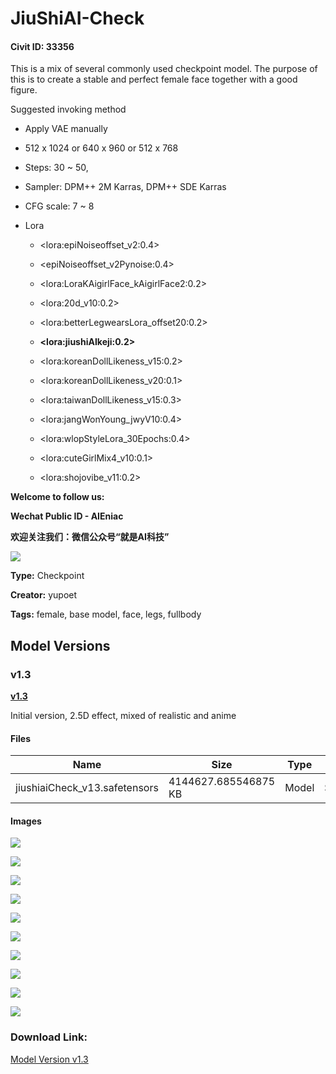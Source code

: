 # JiuShiAI-Check

#### Civit ID: 33356

<p>This is a mix of several commonly used checkpoint model. The purpose of this is to create a stable and perfect female face together with a good figure.</p><p></p><p>Suggested invoking method</p><ul><li><p>Apply VAE manually</p></li><li><p>512 x 1024 or 640 x 960 or 512 x 768</p></li><li><p>Steps: 30 ~ 50,</p></li><li><p>Sampler: DPM++ 2M Karras, DPM++ SDE Karras</p></li><li><p>CFG scale: 7 ~ 8</p></li><li><p>Lora</p><ul><li><p>&lt;lora:epiNoiseoffset_v2:0.4&gt;</p></li><li><p>&lt;epiNoiseoffset_v2Pynoise:0.4&gt;</p></li><li><p>&lt;lora:LoraKAigirlFace_kAigirlFace2:0.2&gt;</p></li><li><p>&lt;lora:20d_v10:0.2&gt;</p></li><li><p>&lt;lora:betterLegwearsLora_offset20:0.2&gt;</p></li><li><p><strong>&lt;lora:jiushiAIkeji:0.2&gt;</strong></p></li><li><p>&lt;lora:koreanDollLikeness_v15:0.2&gt;</p></li><li><p>&lt;lora:koreanDollLikeness_v20:0.1&gt;</p></li><li><p>&lt;lora:taiwanDollLikeness_v15:0.3&gt;</p></li><li><p>&lt;lora:jangWonYoung_jwyV10:0.4&gt;</p></li><li><p>&lt;lora:wlopStyleLora_30Epochs:0.4&gt;</p></li><li><p>&lt;lora:cuteGirlMix4_v10:0.1&gt;</p></li><li><p>&lt;lora:shojovibe_v11:0.2&gt;</p></li></ul></li></ul><p></p><p><strong>Welcome to follow us: </strong></p><p><strong>Wechat Public ID - AIEniac</strong></p><p><strong>欢迎关注我们：微信公众号“就是AI科技”</strong></p><img src="https://imagecache.civitai.com/xG1nkqKTMzGDvpLrqFT7WA/e01e2e6a-35c7-4836-1274-d3dda2adcb00/width=525/e01e2e6a-35c7-4836-1274-d3dda2adcb00.jpeg" />

**Type:** Checkpoint

**Creator:** yupoet

**Tags:** female, base model, face, legs, fullbody

## Model Versions

### v1.3

<p><strong><u>v1.3</u></strong></p><p>Initial version, 2.5D effect, mixed of realistic and anime</p>

#### Files

| Name | Size | Type | Format | Download Url | AutoV1 | AutoV2 | SHA256 | CRC32 | BLAKE3 |
| --- | --- | --- | --- | --- | --- | --- | --- | --- | --- |
| jiushiaiCheck_v13.safetensors | 4144627.685546875 KB | Model | SafeTensor | https://civitai.com/api/download/models/39686 | 8669A2CE | 7972AB477E | 7972AB477ED4EDC37A8C5D61C8EB14F40E75D48B9807B56D0AC67766F6DCF97E | 3AD2E688 | 1ADE978F595862111C38FD4293E669EFC43F37B90CC320CDBD453DAB57CD9CC9 |

#### Images

<p><img src="https://image.civitai.com/xG1nkqKTMzGDvpLrqFT7WA/e265f5ff-7fc6-4b60-3571-494aeb580700/width=450/439595.jpeg" /></p>

<p><img src="https://image.civitai.com/xG1nkqKTMzGDvpLrqFT7WA/8b6efa5a-c682-4969-f0cb-91c00a294a00/width=450/439596.jpeg" /></p>

<p><img src="https://image.civitai.com/xG1nkqKTMzGDvpLrqFT7WA/1d3b6aa9-7e8b-4315-38c7-fccfc6291c00/width=450/439597.jpeg" /></p>

<p><img src="https://image.civitai.com/xG1nkqKTMzGDvpLrqFT7WA/ed1b4745-671f-466a-90ae-acedc4446900/width=450/439599.jpeg" /></p>

<p><img src="https://image.civitai.com/xG1nkqKTMzGDvpLrqFT7WA/3846601c-8505-460d-9fa4-8bd26f072b00/width=450/439600.jpeg" /></p>

<p><img src="https://image.civitai.com/xG1nkqKTMzGDvpLrqFT7WA/2b360459-c925-43f7-7e86-63bb2161a100/width=450/439601.jpeg" /></p>

<p><img src="https://image.civitai.com/xG1nkqKTMzGDvpLrqFT7WA/7368dbc4-54c1-45a2-8dc3-5380fd324400/width=450/439603.jpeg" /></p>

<p><img src="https://image.civitai.com/xG1nkqKTMzGDvpLrqFT7WA/1be78c1c-88d4-438b-6d0b-682667217400/width=450/439605.jpeg" /></p>

<p><img src="https://image.civitai.com/xG1nkqKTMzGDvpLrqFT7WA/1f534e5e-99a9-43ea-58b9-652a2b866c00/width=450/439607.jpeg" /></p>

<p><img src="https://image.civitai.com/xG1nkqKTMzGDvpLrqFT7WA/b3ba7e22-d014-4e13-2c45-ec8794209700/width=450/439611.jpeg" /></p>

### Download Link:

[Model Version v1.3](https://civitai.com/api/download/models/39686)


